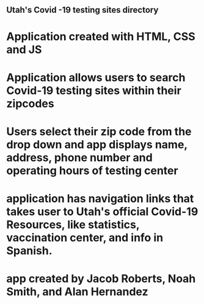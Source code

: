 ## Utah's Covid -19 testing sites directory

# Application created with HTML, CSS and JS

# Application allows users to search Covid-19 testing sites within their zipcodes 

# Users select their zip code from the drop down and app displays name, address, phone number and operating hours of testing center  

# application has navigation links that takes user to Utah's official Covid-19 Resources, like statistics, vaccination center, and info in Spanish. 

# app created by Jacob Roberts, Noah Smith, and Alan Hernandez 
